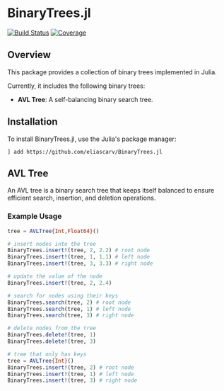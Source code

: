 # BinaryTrees.jl

[![Build Status](https://github.com/eliascarv/BinaryTrees.jl/actions/workflows/CI.yml/badge.svg?branch=main)](https://github.com/eliascarv/BinaryTrees.jl/actions/workflows/CI.yml?query=branch%3Amain)
[![Coverage](https://codecov.io/gh/eliascarv/BinaryTrees.jl/branch/main/graph/badge.svg)](https://codecov.io/gh/eliascarv/BinaryTrees.jl)

## Overview

This package provides a collection of binary trees implemented in Julia. 

Currently, it includes the following binary trees:
* **AVL Tree**: A self-balancing binary search tree.

## Installation

To install BinaryTrees.jl, use the Julia's package manager:

```
] add https://github.com/eliascarv/BinaryTrees.jl
```

## AVL Tree

An AVL tree is a binary search tree that keeps itself balanced to ensure efficient search, insertion, and deletion operations.

### Example Usage

```julia
tree = AVLTree{Int,Float64}()

# insert nodes into the tree
BinaryTrees.insert!(tree, 2, 2.2) # root node
BinaryTrees.insert!(tree, 1, 1.1) # left node
BinaryTrees.insert!(tree, 3, 3.3) # right node

# update the value of the node
BinaryTrees.insert!(tree, 2, 2.4)

# search for nodes using their keys
BinaryTrees.search(tree, 2) # root node
BinaryTrees.search(tree, 1) # left node
BinaryTrees.search(tree, 3) # right node

# delete nodes from the tree
BinaryTrees.delete!(tree, 1)
BinaryTrees.delete!(tree, 3)

# tree that only has keys
tree = AVLTree{Int}()
BinaryTrees.insert!(tree, 2) # root node
BinaryTrees.insert!(tree, 1) # left node
BinaryTrees.insert!(tree, 3) # right node
```
